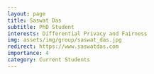 ```yaml
---
layout: page
title: Saswat Das
subtitle: PhD Student
interests: Differential Privacy and Fairness
img: assets/img/group/saswat_das.jpg
redirect: https://www.saswatdas.com
importance: 4
category: Current Students
---
```

